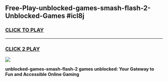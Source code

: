 
## Free-Play-unblocked-games-smash-flash-2-Unblocked-Games #icl8j
<h3>
<a href="https://news.freeplayer.one?title=unblocked-games-smash-flash-2&ref=8M">CLICK TO PLAY</a></h3>
<hr>

<h3>
<a href="https://news.freeplayer.one?title=unblocked-games-smash-flash-2&ref=8M">CLICK 2 PLAY</a>
  
</h3>

<a href="https://news.freeplayer.one?title=unblocked-games-smash-flash-2&ref=8M"><img src="https://clearcache.store/games.png"></a>


**unblocked-games-smash-flash-2 games unblocked: Your Gateway to Fun and Accessible Online Gaming**
